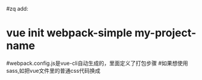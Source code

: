 #zq add: 
# vue init webpack-simple my-project-name
#webpack.config.js是vue-cli自动生成的，里面定义了打包步骤
#如果想使用sass,如把vue文件里的普通css代码换成<style lang='sass'>,就会提示找不到module，sass-loader,通过npm install sass-loader --save-dev后
#又提示找不到module node-sass,继续安装node-sass,再重新运行npm run dev恢复正常。
#url-loader也是自己手动安装，目的是自动把小图片变成base64格式
# project-webpack-simple

> A Vue.js project

## Build Setup

``` bash
# install dependencies
npm install

# serve with hot reload at localhost:8080
npm run dev

# build for production with minification
npm run build
```

For detailed explanation on how things work, consult the [docs for vue-loader](http://vuejs.github.io/vue-loader).
